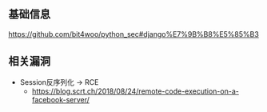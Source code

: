 基础信息
--- 
https://github.com/bit4woo/python_sec#django%E7%9B%B8%E5%85%B3



相关漏洞
---

- Session反序列化 -> RCE
  - https://blog.scrt.ch/2018/08/24/remote-code-execution-on-a-facebook-server/
